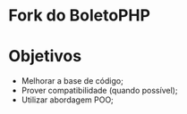 Fork do BoletoPHP
==

Objetivos
===

* Melhorar a base de código;
* Prover compatibilidade (quando possível);
* Utilizar abordagem POO;

